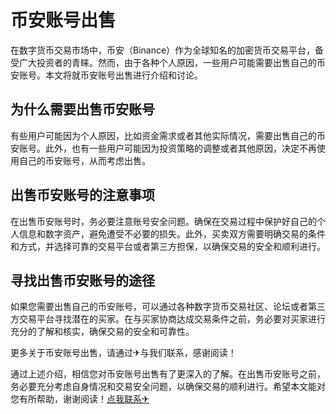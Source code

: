 # 币安账号出售

在数字货币交易市场中，币安（Binance）作为全球知名的加密货币交易平台，备受广大投资者的青睐。然而，由于各种个人原因，一些用户可能需要出售自己的币安账号。本文将就币安账号出售进行介绍和讨论。

## 为什么需要出售币安账号

有些用户可能因为个人原因，比如资金需求或者其他实际情况，需要出售自己的币安账号。此外，也有一些用户可能因为投资策略的调整或者其他原因，决定不再使用自己的币安账号，从而考虑出售。

## 出售币安账号的注意事项

在出售币安账号时，务必要注意账号安全问题。确保在交易过程中保护好自己的个人信息和数字资产，避免遭受不必要的损失。此外，买卖双方需要明确交易的条件和方式，并选择可靠的交易平台或者第三方担保，以确保交易的安全和顺利进行。

## 寻找出售币安账号的途径

如果您需要出售自己的币安账号，可以通过各种数字货币交易社区、论坛或者第三方交易平台寻找潜在的买家。在与买家协商达成交易条件之前，务必要对买家进行充分的了解和核实，确保交易的安全和可靠性。

更多关于币安账号出售，请通过✈与我们联系，感谢阅读！

通过上述介绍，相信您对币安账号出售有了更深入的了解。在出售币安账号之前，务必要充分考虑自身情况和交易安全问题，以确保交易的顺利进行。希望本文能对您有所帮助，谢谢阅读！[点我联系✈](https://help.k02.cc)